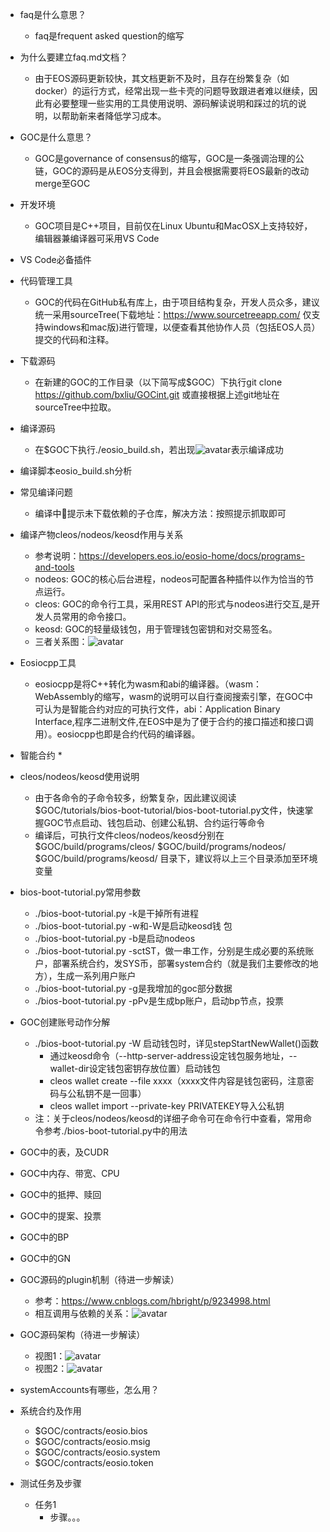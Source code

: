* faq是什么意思？
    * faq是frequent asked question的缩写
* 为什么要建立faq.md文档？
    * 由于EOS源码更新较快，其文档更新不及时，且存在纷繁复杂（如docker）的运行方式，经常出现一些卡壳的问题导致跟进者难以继续，因此有必要整理一些实用的工具使用说明、源码解读说明和踩过的坑的说明，以帮助新来者降低学习成本。
* GOC是什么意思？
    * GOC是governance of consensus的缩写，GOC是一条强调治理的公链，GOC的源码是从EOS分支得到，并且会根据需要将EOS最新的改动merge至GOC
* 开发环境
    * GOC项目是C++项目，目前仅在Linux Ubuntu和MacOSX上支持较好，编辑器兼编译器可采用VS Code
* VS Code必备插件

* 代码管理工具
    * GOC的代码在GitHub私有库上，由于项目结构复杂，开发人员众多，建议统一采用sourceTree(下载地址：https://www.sourcetreeapp.com/ 仅支持windows和mac版)进行管理，以便查看其他协作人员（包括EOS人员）提交的代码和注释。
* 下载源码
    * 在新建的GOC的工作目录（以下简写成$GOC）下执行git clone https://github.com/bxliu/GOCint.git 或直接根据上述git地址在sourceTree中拉取。
* 编译源码
    * 在$GOC下执行./eosio_build.sh，若出现![avatar](./avatar/build_success.png)表示编译成功
* 编译脚本eosio_build.sh分析

* 常见编译问题
    * 编译中提示未下载依赖的子仓库，解决方法：按照提示抓取即可

* 编译产物cleos/nodeos/keosd作用与关系
    * 参考说明：https://developers.eos.io/eosio-home/docs/programs-and-tools
    * nodeos: GOC的核心后台进程，nodeos可配置各种插件以作为恰当的节点运行。
    * cleos: GOC的命令行工具，采用REST API的形式与nodeos进行交互,是开发人员常用的命令接口。
    * keosd: GOC的轻量级钱包，用于管理钱包密钥和对交易签名。
    * 三者关系图：![avatar](./avatar/component_relationship.png)
* Eosiocpp工具
    * eosiocpp是将C++转化为wasm和abi的编译器。（wasm：WebAssembly的缩写，wasm的说明可以自行查阅搜索引擎，在GOC中可认为是智能合约对应的可执行文件，abi：Application Binary Interface,程序二进制文件,在EOS中是为了便于合约的接口描述和接口调用）。eosiocpp也即是合约代码的编译器。    

* 智能合约
    * 
* cleos/nodeos/keosd使用说明
    * 由于各命令的子命令较多，纷繁复杂，因此建议阅读$GOC/tutorials/bios-boot-tutorial/bios-boot-tutorial.py文件，快速掌握GOC节点启动、钱包启动、创建公私钥、合约运行等命令
    * 编译后，可执行文件cleos/nodeos/keosd分别在$GOC/build/programs/cleos/ $GOC/build/programs/nodeos/
    $GOC/build/programs/keosd/ 目录下，建议将以上三个目录添加至环境变量
* bios-boot-tutorial.py常用参数
    * ./bios-boot-tutorial.py -k是干掉所有进程
    * ./bios-boot-tutorial.py -w和-W是启动keosd钱
    包
    * ./bios-boot-tutorial.py -b是启动nodeos
    * ./bios-boot-tutorial.py -sctST，做一串工作，分别是生成必要的系统账户，部署系统合约，发SYS币，部署system合约（就是我们主要修改的地方），生成一系列用户账户
    * ./bios-boot-tutorial.py -g是我增加的goc部分数据
    * ./bios-boot-tutorial.py -pPv是生成bp账户，启动bp节点，投票
    
* GOC创建账号动作分解
    * ./bios-boot-tutorial.py -W 启动钱包时，详见stepStartNewWallet()函数
        * 通过keosd命令（--http-server-address设定钱包服务地址，--wallet-dir设定钱包密钥存放位置）启动钱包
        * cleos wallet create --file xxxx（xxxx文件内容是钱包密码，注意密码与公私钥不是一回事）
        * cleos wallet import --private-key PRIVATEKEY导入公私钥
    * 注：关于cleos/nodeos/keosd的详细子命令可在命令行中查看，常用命令参考./bios-boot-tutorial.py中的用法

* GOC中的表，及CUDR

* GOC中内存、带宽、CPU

* GOC中的抵押、赎回

* GOC中的提案、投票

* GOC中的BP

* GOC中的GN

* GOC源码的plugin机制（待进一步解读）
    * 参考：https://www.cnblogs.com/hbright/p/9234998.html
    * 相互调用与依赖的关系：![avatar](./avatar/plugins.png)
* GOC源码架构（待进一步解读）
    * 视图1：![avatar](./avatar/architecture.png)
    * 视图2：![avatar](./avatar/overview.png)
* systemAccounts有哪些，怎么用？

* 系统合约及作用
    * $GOC/contracts/eosio.bios
    * $GOC/contracts/eosio.msig
    * $GOC/contracts/eosio.system
    * $GOC/contracts/eosio.token

* 测试任务及步骤
    * 任务1
        * 步骤。。。